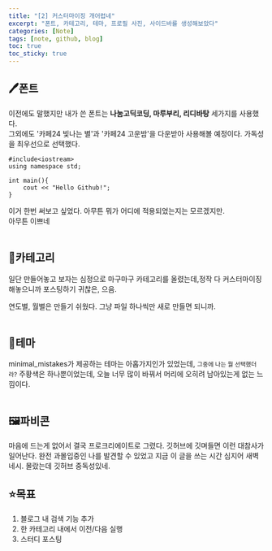 ```yaml
---
title: "[2] 커스터마이징 개어렵네"
excerpt: "폰트, 카테고리, 테마, 프로필 사진, 사이드바를 생성해보았다"
categories: [Note]
tags: [note, github, blog]
toc: true
toc_sticky: true
---
```


## 🖊️폰트
이전에도 말했지만 내가 쓴 폰트는 **나눔고딕코딩, 마루부리, 리디바탕** 세가지를 사용했다. <br> 그외에도 '카페24 빛나는 별'과 '카페24 고운밤'을 다운받아 사용해볼 예정이다. 가독성을 최우선으로 선택했다.

    
    #include<iostream>
    using namespace std;

    int main(){
        cout << "Hello Github!";
    }
    
이거 한번 써보고 싶었다. 
아무튼 뭐가 어디에 적용되었는지는 모르겠지만.
<br> 아무튼 이쁘네
<br><br>

## 📁카테고리
일단 만들어놓고 보자는 심정으로 마구마구 카테고리를 올렸는데,정작 다 커스터마이징 해놓으니까 포스팅하기 귀찮은, 으음.

연도별, 월별은 만들기 쉬웠다. 그냥 파일 하나씩만 새로 만들면 되니까.
<br><br>

## 🎨테마
minimal_mistakes가 제공하는 테마는 아홉가지인가 있었는데, <small>그중에 나는 뭘 선택했더라?</small> 주황색은 하나뿐이었는데, 오늘 너무 많이 바꿔서 머리에 오히려 남아있는게 없는 느낌이다.
<br><br>

## 🖼️파비콘
마음에 드는게 없어서 결국 프로크리에이트로 그렸다. 깃허브에 깃며들면 이런 대참사가 일어난다. 완전 과몰입중인 나를 발견할 수 있었고 지금 이 글을 쓰는 시간 심지어 새벽 네시. 몰랐는데 깃허브 중독성있네.

## ⭐목표
1. 블로그 내 검색 기능 추가
2. 한 카테고리 내에서 이전/다음 실행
3. 스터디 포스팅  
    
